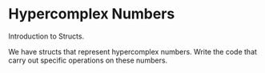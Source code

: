 # Hypercomplex Numbers

Introduction to Structs.

We have structs that represent hypercomplex numbers. Write the code that carry out specific operations on these numbers.